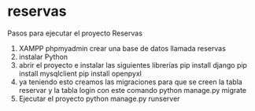 # reservas

Pasos para ejecutar el proyecto Reservas

1) XAMPP phpmyadmin crear una base de datos llamada reservas
2) instalar Python 
3) abrir el proyecto e instalar las siguientes librerías
	pip install django 
	pip install mysqlclient
	pip install openpyxl 
4) ya teniendo esto creamos las migraciones para que se creen la tabla reservar y la tabla login con este comando
	python manage.py migrate
5) Ejecutar el proyecto 
	python manage.py runserver